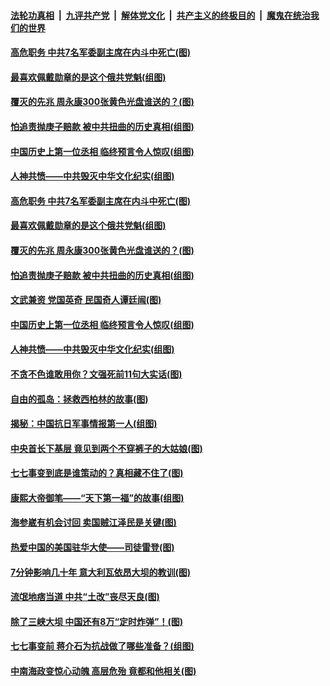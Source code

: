 

####  [法轮功真相](../../../../basic/blob/master/README.md?t=07092002) &nbsp;|&nbsp; [九评共产党](../../../../9ping.md/blob/master/README.md?t=07092002) &nbsp;|&nbsp; [解体党文化](../../../../jtdwh.md/blob/master/README.md?t=07092002)  &nbsp;|&nbsp; [共产主义的终极目的](../../../../gczydzjmd.md/blob/master/README.md?t=07092002) &nbsp;|&nbsp; [魔鬼在统治我们的世界](../../../../mgztzwmdsj.md/blob/master/README.md?t=07092002) 

#### [高危职务 中共7名军委副主席在内斗中死亡(图)](../pages/p6/937966.md?t=07092002) 

#### [最喜欢佩戴勋章的是这个俄共党魁(组图)](../pages/p6/938666.md?t=07092002) 

#### [覆灭的先兆 周永康300张黄色光盘谁送的？(图)](../pages/p6/938537.md?t=07092002) 

#### [怕追责抛庚子赔款 被中共扭曲的历史真相(组图)](../pages/p6/938779.md?t=07092002) 

#### [中国历史上第一位丞相 临终预言令人惊叹(组图)](../pages/p6/938665.md?t=07092002) 

#### [人神共愤——中共毁灭中华文化纪实(组图)](../pages/p6/938791.md?t=07092002) 

#### [高危职务 中共7名军委副主席在内斗中死亡(图)](../pages/p6/937966.md?t=07092002) 

#### [最喜欢佩戴勋章的是这个俄共党魁(组图)](../pages/p6/938666.md?t=07092002) 

#### [覆灭的先兆 周永康300张黄色光盘谁送的？(图)](../pages/p6/938537.md?t=07092002) 

#### [怕追责抛庚子赔款 被中共扭曲的历史真相(组图)](../pages/p6/938779.md?t=07092002) 

#### [文武兼资 党国英奇 民国奇人谭廷闿(图)](../pages/p6/938512.md?t=07092002) 

#### [中国历史上第一位丞相 临终预言令人惊叹(组图)](../pages/p6/938665.md?t=07092002) 

#### [人神共愤——中共毁灭中华文化纪实(组图)](../pages/p6/938791.md?t=07092002) 

#### [不贪不色谁敢用你？文强死前11句大实话(图)](../pages/p6/938533.md?t=07092002) 

#### [自由的孤岛：拯救西柏林的故事(图)](../pages/p6/938683.md?t=07092002) 

#### [揭秘：中国抗日军事情报第一人(组图)](../pages/p6/938662.md?t=07092002) 

#### [中央首长下基层 竟见到两个不穿裤子的大姑娘(图)](../pages/p6/937961.md?t=07092002) 

#### [七七事变到底是谁策动的？真相藏不住了(图)](../pages/p6/918522.md?t=07092002) 

#### [康熙大帝御笔——“天下第一福”的故事(组图)](../pages/p6/938350.md?t=07092002) 

#### [海参崴有机会讨回 卖国贼江泽民是关键(图)](../pages/p6/938782.md?t=07092002) 

#### [热爱中国的美国驻华大使——司徒雷登(图)](../pages/p6/934961.md?t=07092002) 

#### [7分钟影响几十年 意大利瓦依昂大坝的教训(图)](../pages/p6/937542.md?t=07092002) 

#### [流氓地痞当道 中共“土改”丧尽天良(图)](../pages/p6/937896.md?t=07092002) 

#### [除了三峡大坝 中国还有8万“定时炸弹”！(图)](../pages/p6/937540.md?t=07092002) 

#### [七七事变前 蒋介石为抗战做了哪些准备？(组图)](../pages/p6/938219.md?t=07092002) 

#### [中南海政变惊心动魄 高层危殆 竟都和他相关(图)](../pages/p6/937814.md?t=07092002) 

